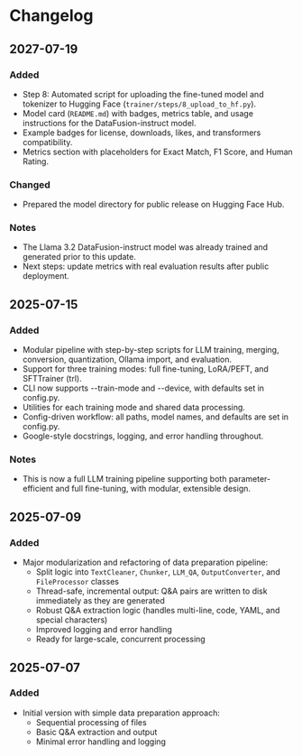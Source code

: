 # Changelog

## 2027-07-19
### Added
- Step 8: Automated script for uploading the fine-tuned model and tokenizer to Hugging Face (`trainer/steps/8_upload_to_hf.py`).
- Model card (`README.md`) with badges, metrics table, and usage instructions for the DataFusion-instruct model.
- Example badges for license, downloads, likes, and transformers compatibility.
- Metrics section with placeholders for Exact Match, F1 Score, and Human Rating.

### Changed
- Prepared the model directory for public release on Hugging Face Hub.

### Notes
- The Llama 3.2 DataFusion-instruct model was already trained and generated prior to this update.
- Next steps: update metrics with real evaluation results after public deployment. 


## 2025-07-15
### Added
- Modular pipeline with step-by-step scripts for LLM training, merging, conversion, quantization, Ollama import, and evaluation.
- Support for three training modes: full fine-tuning, LoRA/PEFT, and SFTTrainer (trl).
- CLI now supports --train-mode and --device, with defaults set in config.py.
- Utilities for each training mode and shared data processing.
- Config-driven workflow: all paths, model names, and defaults are set in config.py.
- Google-style docstrings, logging, and error handling throughout.

### Notes
- This is now a full LLM training pipeline supporting both parameter-efficient and full fine-tuning, with modular, extensible design.

## 2025-07-09
### Added
- Major modularization and refactoring of data preparation pipeline:
  - Split logic into `TextCleaner`, `Chunker`, `LLM_QA`, `OutputConverter`, and `FileProcessor` classes
  - Thread-safe, incremental output: Q&A pairs are written to disk immediately as they are generated
  - Robust Q&A extraction logic (handles multi-line, code, YAML, and special characters)
  - Improved logging and error handling
  - Ready for large-scale, concurrent processing

## 2025-07-07
### Added
- Initial version with simple data preparation approach:
  - Sequential processing of files
  - Basic Q&A extraction and output
  - Minimal error handling and logging 

